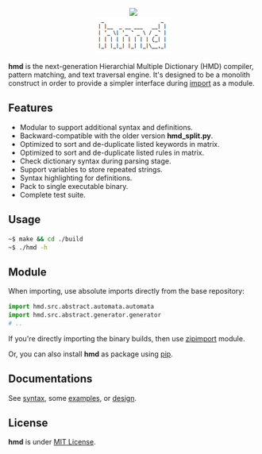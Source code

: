 <p align="center">
  <a href="https://travis-ci.org/initbar/hmd">
    <img src="https://travis-ci.org/initbar/hmd.svg?branch=master">
  </a>
  <br>
  <img src="./docs/images/logo.png">
</p>

**hmd** is the next-generation Hierarchial Multiple Dictionary (HMD) compiler, pattern matching, and text traversal engine. It's designed to be a monolith construct in order to provide a simpler interface during [import](https://docs.python.org/3/reference/import.html) as a module.

## Features

- Modular to support additional syntax and definitions.
- Backward-compatible with the older version **hmd_split.py**.
- Optimized to sort and de-duplicate listed keywords in matrix.
- Optimized to sort and de-duplicate listed rules in matrix.
- Check dictionary syntax during parsing stage.
- Support variables to store repeated strings.
- Syntax highlighting for definitions.
- Pack to single executable binary.
- Complete test suite.

## Usage

```bash
~$ make && cd ./build
~$ ./hmd -h
```

## Module

When importing, use absolute imports directly from the base repository:

```python
import hmd.src.abstract.automata.automata
import hmd.src.abstract.generator.generator
# ..
```

If you're directly importing the binary builds, then use [zipimport](https://docs.python.org/2/library/zipimport.html) module.

Or, you can also install **hmd** as package using [pip](https://pypi.org).

## Documentations

See [syntax](./docs/SYNTAX.md), some [examples](./docs/EXAMPLE.md), or [design](./docs/DESIGN.md).

## License

**hmd** is under [MIT License](./LICENSE.md).
